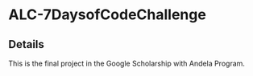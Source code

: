 
# ALC-7DaysofCodeChallenge
## Details
This is the final project in the Google Scholarship with Andela Program.
